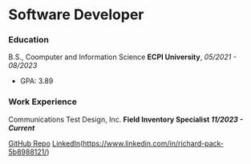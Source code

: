 # Software Developer

### Education
B.S., Coomputer and Information Science
**ECPI University**, *05/2021 - 08/2023*
- GPA: 3.89

### Work Experience
Communications Test Design, Inc.
**Field Inventory Specialist
*11/2023 - Current***

[GitHub Repo](https://github.com/Kiing-Phantom)
[LinkedIn](assets/img/linkedin.png)(https://www.linkedin.com/in/richard-pack-5b8988121/)

